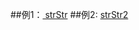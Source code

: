 ##例1：[ strStr](http://www.lintcode.com/en/problem/strstr/)
##例2: [ strStr2](http://www.lintcode.com/en/problem/strstr-ii/)